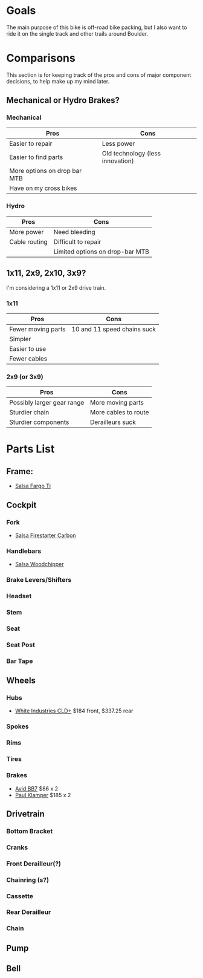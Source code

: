 # Goals
The main purpose of this bike is off-road bike packing, but I also want to ride it on the single track and other trails
 around Boulder.

# Comparisons
This section is for keeping track of the pros and cons of major component decisions, to help make up my mind later.

## Mechanical or Hydro Brakes?

### Mechanical
| Pros                          | Cons                             |
|-------------------------------|----------------------------------|
| Easier to repair              | Less power                       |
| Easier to find parts          | Old technology (less innovation) |
| More options on drop bar MTB  |                                  |
| Have on my cross bikes        |                                  |

### Hydro
| Pros               | Cons                             |
|--------------------|----------------------------------|
| More power         | Need bleeding                    |
| Cable routing      | Difficult to repair              |
|                    | Limited options on drop-bar MTB  |


## 1x11, 2x9, 2x10, 3x9?
I'm considering a 1x11 or 2x9 drive train.

### 1x11
| Pros               | Cons                         |
|--------------------|------------------------------|
| Fewer moving parts | 10 and 11 speed chains suck  |
| Simpler            |                              |
| Easier to use      |                              |
| Fewer cables       |                              |

### 2x9 (or 3x9)
|  Pros                        | Cons                  |
|------------------------------|-----------------------|
| Possibly larger gear range   | More moving parts     |
| Sturdier chain               | More cables to route  |
| Sturdier components          | Derailleurs suck      |

# Parts List

## Frame:
* [Salsa Fargo Ti](http://salsacycles.com/bikes/fargo/2017_fargo_ti_frameset)

## Cockpit

### Fork
* [Salsa Firestarter Carbon](http://salsacycles.com/components/category/forks/firestarter_carbon_fork)

### Handlebars
* [Salsa Woodchipper](http://salsacycles.com/components/category/mountain_handlebars/woodchipper)


### Brake Levers/Shifters

### Headset

### Stem

### Seat

### Seat Post

### Bar Tape


## Wheels

### Hubs
* [White Industries CLD+](http://www.whiteind.com/cld-boost) $184 front, $337.25 rear

### Spokes

### Rims

### Tires

### Brakes
* [Avid BB7](https://www.sram.com/avid/products/bb7-road-mechanical-disc-brake) $86 x 2
* [Paul Klamper](https://paulcomp.com/shop/components/klamper/) $185 x 2


## Drivetrain

### Bottom Bracket

### Cranks

### Front Derailleur(?)

### Chainring (s?)

### Cassette

### Rear Derailleur

### Chain


## Pump
## Bell

